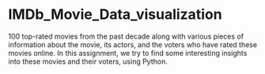 # IMDb_Movie_Data_visualization
100 top-rated movies from the past decade along with various pieces of information about the movie, its actors, and the voters who have rated these movies online. In this assignment, we try to find some interesting insights into these movies and their voters, using Python.
